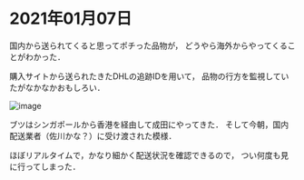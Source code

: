 # 2021年01月07日 


国内から送られてくると思ってポチった品物が，
どうやら海外からやってくることがわかった．


購入サイトから送られたきたDHLの追跡IDを用いて，
品物の行方を監視していたがなかなかおもしろい．




![image](https://i.imgur.com/dFnMEO1.png)



ブツはシンガポールから香港を経由して成田にやってきた．
そして今朝，国内配送業者（佐川かな？）に受け渡された模様．



ほぼリアルタイムで，かなり細かく配送状況を確認できるので，
つい何度も見に行ってしまった．
